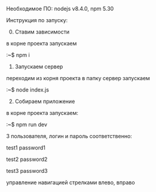 Необходимое ПО: nodejs v8.4.0, npm 5.30


Инструкция по запуску:

0. Ставим зависимости

в корне проекта запускаем

:~$ npm i

1. Запускаем сервер

переходим из корня проекта в папку сервер запускаем

:~$ node index.js

2. Собираем приложение

в корне проекта запускаем:

:~$ npm run dev


3 пользователя, логин и пароль соответственно:

test1 password1

test2 password2

test3 password3


управление навигацией стрелками влево, вправо